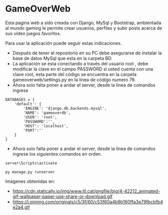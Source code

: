 # GameOverWeb


Esta pagina web a sido creada con Django, MySql y Bootstrap, ambientada al mundo gaming le permite crear usuarios, perfiles y subir posts acerca de sus video juegos favoritos.

Para usar la aplicación puede seguir estas indicaciones.

- Después de tener el repositorio en su PC debe asegurarse de instalar la base de datos MySql que esta en la carpeta BD.
- La aplicación se esta conectando a través del usuario root , debe modificar la clave en el campo PASSWORD si usted cuenta con una clave root, esta parte del código se encuentra en la carpeta gameoverweb/settings.py en la linea de código numero 79.
- Ahora solo falta poner a andar el server, desde la linea de comandos ingrese

```
DATABASES = {
    'default': {
        'ENGINE': 'django.db.backends.mysql',
        'NAME': 'gameoverdb',
        'USER': 'root',
        'PASSWORD':'',
        'HOST': 'localhost',
        'PORT':''
    }
}
```
- Ahora solo falta poner a andar el server, desde la linea de comandos ingrese los siguientes comandos en orden.

```
server\Scripts\activate
```

```
py manage.py runserver
```


Imágenes  obtenidas en:
- https://cdn.statically.io/img/www.itl.cat/pngfile/big/4-42212_animated-gif-wallpaper-paper-use-share-or-download.gif
- https://i.pinimg.com/originals/c5/3f/60/c53f60a4b9b160ffa3e79fbcbfb4e2a4.gif

